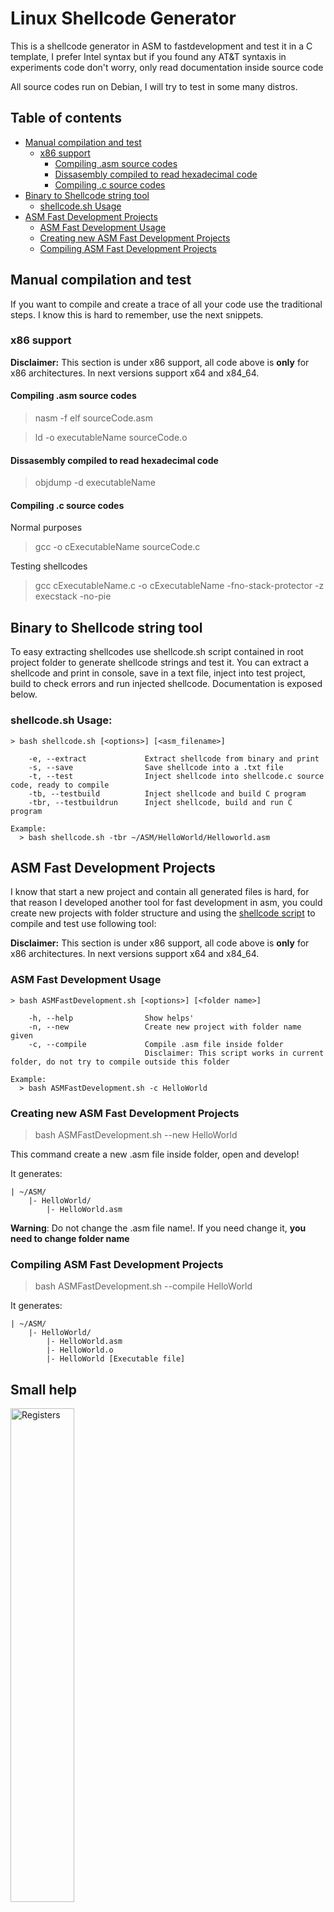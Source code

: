 # Linux Shellcode Generator

This is a shellcode generator in ASM to fastdevelopment and test it in a C template, I prefer Intel syntax but if you found any AT&T syntaxis in experiments code don't worry, only read documentation inside source code

All source codes run on Debian, I will try to test in some many distros.

## Table of contents
- [Manual compilation and test](#manual-compilation-and-test)
    * [x86 support](#x86-support)
		* [Compiling .asm source codes](#compiling-.asm-source-codes)
		* [Dissasembly compiled to read hexadecimal code](#dissasembly-compiled-to-read-hexadecimal-code)
		* [Compiling .c source codes](#compiling-.c-source-codes)
- [Binary to Shellcode string tool](#binary-to-shellcode-string-tool)
	* [shellcode.sh Usage](#shellcode.sh-usage)
- [ASM Fast Development Projects](#asm-fast-development-projects)
	* [ASM Fast Development Usage](#asm-fast-development-usage)
	* [Creating new ASM Fast Development Projects](#creating-new-asm-fast-development-projects)
	* [Compiling ASM Fast Development Projects](#compiling-asm-fast-development-projects)

## Manual compilation and test

If you want to compile and create a trace of all your code use the traditional steps. I know this is hard to remember, use the next snippets.

### x86 support

**Disclaimer:** This section is under x86 support, all code above is **only** for x86 architectures. In next versions support x64 and x84_64.

#### Compiling .asm source codes

> nasm -f elf sourceCode.asm

> ld -o executableName sourceCode.o

#### Dissasembly compiled to read hexadecimal code

> objdump -d executableName

#### Compiling .c source codes

Normal purposes

> gcc -o cExecutableName sourceCode.c

Testing shellcodes

> gcc cExecutableName.c -o cExecutableName -fno-stack-protector -z execstack -no-pie

## Binary to Shellcode string tool

To easy extracting shellcodes use shellcode.sh script contained in root project folder to generate shellcode strings and test it. You can extract a shellcode and print in console, save in a text file, inject into test project, build to check errors and run injected shellcode. Documentation is exposed below.

### shellcode.sh Usage:

    > bash shellcode.sh [<options>] [<asm_filename>]
    
        -e, --extract             Extract shellcode from binary and print
        -s, --save                Save shellcode into a .txt file
        -t, --test                Inject shellcode into shellcode.c source code, ready to compile
        -tb, --testbuild          Inject shellcode and build C program
        -tbr, --testbuildrun      Inject shellcode, build and run C program
    
    Example:
      > bash shellcode.sh -tbr ~/ASM/HelloWorld/Helloworld.asm

## ASM Fast Development Projects

I know that start a new project and contain all generated files is hard, for that reason I developed another tool for fast development in asm, you could create new projects with folder structure and using the [shellcode script](#binary-to-shellcode-string-tool) to compile and test use following tool:

**Disclaimer:** This section is under x86 support, all code above is **only** for x86 architectures. In next versions support x64 and x84_64.

### ASM Fast Development Usage

    > bash ASMFastDevelopment.sh [<options>] [<folder name>]
    
        -h, --help                Show helps'
        -n, --new                 Create new project with folder name given
        -c, --compile             Compile .asm file inside folder
                                  Disclaimer: This script works in current folder, do not try to compile outside this folder
    
    Example:
      > bash ASMFastDevelopment.sh -c HelloWorld
    

### Creating new ASM Fast Development Projects

> bash ASMFastDevelopment.sh --new HelloWorld

This command create a new .asm file inside folder, open and develop!

It generates:

    | ~/ASM/
        |- HelloWorld/
            |- HelloWorld.asm

**Warning**: Do not change the .asm file name!. If you need change it, **you need to change folder name**

### Compiling ASM Fast Development Projects

> bash ASMFastDevelopment.sh --compile HelloWorld

It generates:

    | ~/ASM/
        |- HelloWorld/
            |- HelloWorld.asm
            |- HelloWorld.o
            |- HelloWorld [Executable file]

## Small help

<img src="http://i.imgur.com/ZPYfZty.png" alt="Registers" width="45%">
